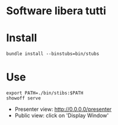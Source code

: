 # Software libera tutti

# Install

```
bundle install --binstubs=bin/stubs
```

# Use

```
export PATH=./bin/stibs:$PATH
showoff serve
```

* Presenter view: http://0.0.0.0/presenter
* Public view: click on 'Display Window'
